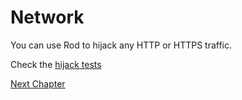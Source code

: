 # Network

You can use Rod to hijack any HTTP or HTTPS traffic.

Check the [hijack tests](https://github.com/go-rod/rod/blob/master/hijack_test.go)

[Next Chapter](/page-resources.md)
